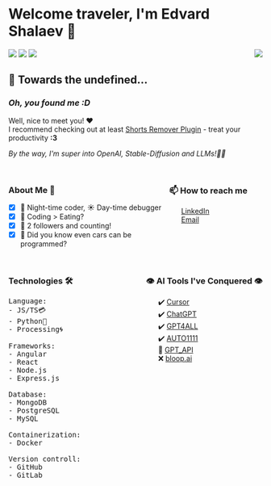 # Welcome traveler, I'm Edvard Shalaev 👋

<img style="margin-left: 20px" align="right" src="https://media0.giphy.com/media/PTBVMsYIOB0SBP4MVe/200w.gif?cid=82a1493bt3bhqqoo4iwo6divl336ywxlud37x521st9w232q&ep=v1_gifs_related&rid=200w.gif&ct=g">



<!-- badges from https://github.com/pujux/badge-it#readme -->
<img  src="https://badges.pufler.dev/visits/bukomp/badge-it">
<img  src="https://badges.pufler.dev/years/bukomp">
<img  src="https://badges.pufler.dev/commits/yearly/bukomp">



## 👾 Towards the undefined...

### _Oh, you found me :D_<br>
Well, nice to meet you! ❤️<br>
I recommend checking out at least [Shorts Remover Plugin](https://github.com/bukomp/remove-shorts-plugin) - treat your productivity __:3__

_By the way, I'm super into OpenAI, Stable-Diffusion and LLMs!🚀🌌_

<br>

<div style="float: right; margin-right: 30px">
  <h3>📫 How to reach me</h3>
  <ul style="list-style-type: none;">
    <li><a href="https://www.linkedin.com/in/edvardshalaev/">LinkedIn</a></li>
    <li><a href="mailto:edvard@shalaev.com">Email</a></li>
  </ul>
</div>

### About Me 🌱
- [x] 🌙 Night-time coder, ☀️ Day-time debugger
- [x] 🍔 Coding > Eating?
- [x] 🌟 2 followers and counting!
- [x] 🚗 Did you know even cars can be programmed?

<br>



<div style="float: right; ">
<h3>👁️ AI Tools I've Conquered 👁️</h3>
  <ul style="list-style-type: none;">
    <li>✔️ <a href="https://www.cursor.ai">Cursor</a></li>
    <li>✔️ <a href="https://www.openai.com/chatgpt/">ChatGPT</a></li>
    <li>✔️ <a href="https://gpt4all.io/index.html">GPT4ALL</a></li>
    <li>✔️ <a href="https://github.com/AUTOMATIC1111/stable-diffusion-webui">AUTO1111</a></li>
    <li>🔄 <a href="https://platform.openai.com/docs/api-reference">GPT_API</a></li>
    <li>❌ <a href="https://www.bloop.ai">bloop.ai</a></li>
  </ul>
</div>

###  Technologies 🛠️
<pre style="max-width: fit-content;">
Language: 
- JS/TS💳
- Python🐍
- Processing🌀

Frameworks: 
- Angular
- React
- Node.js
- Express.js

Database: 
- MongoDB
- PostgreSQL
- MySQL

Containerization: 
- Docker

Version controll: 
- GitHub
- GitLab
</pre>


